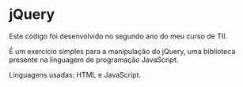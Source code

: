# jQuery

Este código foi desenvolvido no segundo ano do meu curso de TII.

É um exercício simples para a manipulação do jQuery, uma biblioteca presente na linguagem de programação JavaScript.

Linguagens usadas: HTML e JavaScript.
